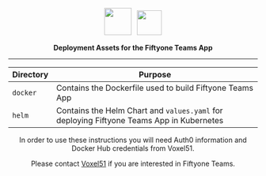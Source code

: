 <div align="center">
<p align="center">

<!-- prettier-ignore -->
<img src="https://user-images.githubusercontent.com/25985824/106288517-2422e000-6216-11eb-871d-26ad2e7b1e59.png" height="55px"> &nbsp;
<img src="https://user-images.githubusercontent.com/25985824/106288518-24bb7680-6216-11eb-8f10-60052c519586.png" height="50px">

**Deployment Assets for the Fiftyone Teams App**

---

| Directory | Purpose                                                                                  |
|-----------|------------------------------------------------------------------------------------------|
| `docker`  | Contains the Dockerfile used to build Fiftyone Teams App                                 |
| `helm`    | Contains the Helm Chart and `values.yaml` for deploying Fiftyone Teams App in Kubernetes |

In order to use these instructions you will need Auth0 information and Docker Hub credentials from Voxel51.

Please contact [Voxel51](https://voxel51.com/#teams-form) if you are interested in Fiftyone Teams.
